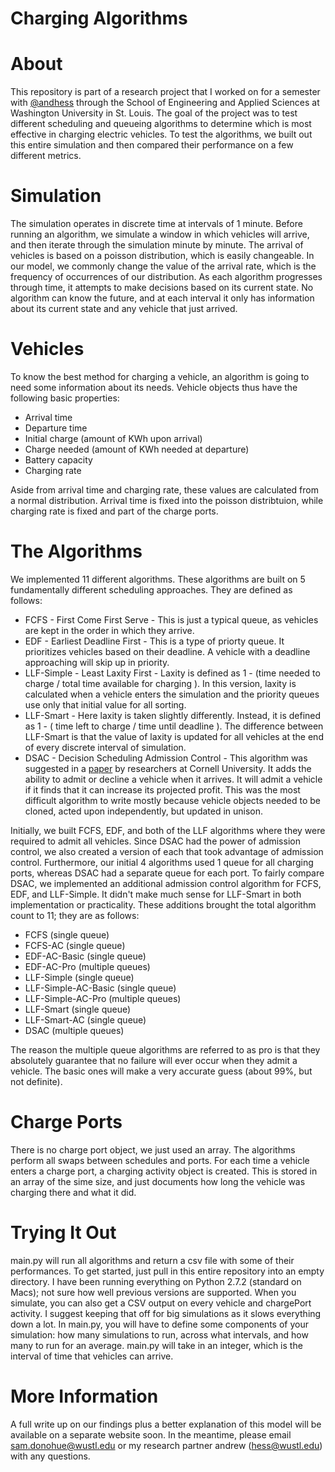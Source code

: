 Charging Algorithms
================

# About
This repository is part of a research project that I worked on for a semester with [@andhess](https://github.com/andhess) through the School of Engineering and Applied Sciences at Washington University in St. Louis.  The goal of the project was to test different scheduling and queueing algorithms to determine which is most effective in charging electric vehicles.  To test the algorithms, we built out this entire simulation and then compared their performance on a few different metrics.

# Simulation
The simulation operates in discrete time at intervals of 1 minute.  Before running an algorithm, we simulate a window in which vehicles will arrive, and then iterate through the simulation minute by minute.  The arrival of vehicles is based on a poisson distribution, which is easily changeable.  In our model, we commonly change the value of the arrival rate, which is the frequency of occurrences of our distribution.
As each algorithm progresses through time, it attempts to make decisions based on its current state.  No algorithm can know the future, and at each interval it only has information about its current state and any vehicle that just arrived.

# Vehicles
To know the best method for charging a vehicle, an algorithm is going to need some information about its needs.  Vehicle objects thus have the following basic properties:
* Arrival time
* Departure time
* Initial charge (amount of KWh upon arrival)
* Charge needed (amount of KWh needed at departure)
* Battery capacity
* Charging rate

Aside from arrival time and charging rate, these values are calculated from a normal distribution.  Arrival time is fixed into the poisson distribtuion, while charging rate is fixed and part of the charge ports.

# The Algorithms
We implemented 11 different algorithms.  These algorithms are built on 5 fundamentally different scheduling approaches.  They are defined as follows:
* FCFS - First Come First Serve - This is just a typical queue, as vehicles are kept in the order in which they arrive.
* EDF - Earliest Deadline First - This is a type of priorty queue.  It prioritizes vehicles based on their deadline.  A vehicle with a deadline approaching will skip up in priority.
* LLF-Simple - Least Laxity First - Laxity is defined as 1 - (time needed to charge / total time available for charging ).  In this version, laxity is calculated when a vehicle enters the simulation and the priority queues use only that initial value for all sorting.
* LLF-Smart - Here laxity is taken slightly differently.  Instead, it is defined as 1 - ( time left to charge / time until deadline ).  The difference between LLF-Smart is that the value of laxity is updated for all vehicles at the end of every discrete interval of simulation.
* DSAC - Decision Scheduling Admission Control - This algorithm was suggested in a [paper](http://acsp.ece.cornell.edu/papers/ChenJiTong12PES.pdf) by researchers at Cornell University.  It adds the ability to admit or decline a vehicle when it arrives.  It will admit a vehicle if it finds that it can increase its projected profit.  This was the most difficult algorithm to write mostly because vehicle objects needed to be cloned, acted upon independently, but updated in unison.

Initially, we built FCFS, EDF, and both of the LLF algorithms where they were required to admit all vehicles.  Since DSAC had the power of admission control, we also created a version of each that took advantage of admission control.  Furthermore, our initial 4 algorithms used 1 queue for all charging ports, whereas DSAC had a separate queue for each port.  To fairly compare DSAC, we implemented an additional admission control algorithm for FCFS, EDF, and LLF-Simple.  It didn't make much sense for LLF-Smart in both implementation or practicality.  These additions brought the total algorithm count to 11; they are as follows:
* FCFS (single queue)
* FCFS-AC (single queue)
* EDF-AC-Basic (single queue)
* EDF-AC-Pro (multiple queues)
* LLF-Simple (single queue)
* LLF-Simple-AC-Basic (single queue)
* LLF-Simple-AC-Pro (multiple queues)
* LLF-Smart (single queue)
* LLF-Smart-AC (single queue)
* DSAC (multiple queues)

The reason the multiple queue algorithms are referred to as pro is that they absolutely guarantee that no failure will ever occur when they admit a vehicle.  The basic ones will make a very accurate guess (about 99%, but not definite).

# Charge Ports
There is no charge port object, we just used an array.  The algorithms perform all swaps between schedules and ports.  For each time a vehicle enters a charge port, a charging activity object is created.  This is stored in an array of the sime size, and just documents how long the vehicle was charging there and what it did.

# Trying It Out
main.py will run all algorithms and return a csv file with some of their performances.  To get started, just pull in this entire repository into an empty directory.  I have been running everything on Python 2.7.2 (standard on Macs); not sure how well previous versions are supported.  When you simulate, you can also get a CSV output on every vehicle and chargePort activity.  I suggest keeping that off for big simulations as it slows everything down a lot.
In main.py, you will have to define some components of your simulation: how many simulations to run, across what intervals, and how many to run for an average.
main.py will take in an integer, which is the interval of time that vehicles can arrive.

# More Information
A full write up on our findings plus a better explanation of this model will be available on a separate website soon.  In the meantime, please email sam.donohue@wustl.edu or my research partner andrew (hess@wustl.edu) with any questions.